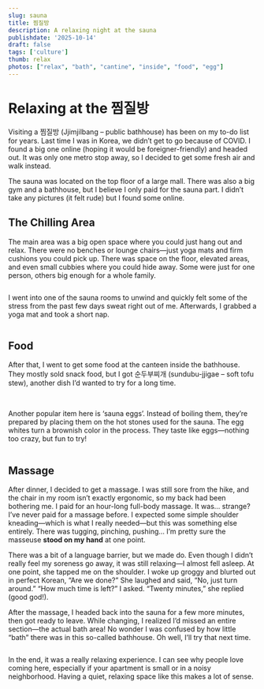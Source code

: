 ```yaml
---
slug: sauna
title: 찜질방
description: A relaxing night at the sauna
publishdate: '2025-10-14'
draft: false
tags: ['culture']
thumb: relax
photos: ["relax", "bath", "cantine", "inside", "food", "egg"]
---
```

# Relaxing at the 찜질방
Visiting a 찜질방 (Jjimjilbang – public bathhouse) has been on my to-do list for years. Last time I was in Korea, we didn’t get to go because of COVID. I found a big one online (hoping it would be foreigner-friendly) and headed out. It was only one metro stop away, so I decided to get some fresh air and walk instead.  

The sauna was located on the top floor of a large mall. There was also a big gym and a bathhouse, but I believe I only paid for the sauna part. I didn’t take any pictures (it felt rude) but I found some online.  

## The Chilling Area
The main area was a big open space where you could just hang out and relax. There were no benches or lounge chairs—just yoga mats and firm cushions you could pick up. There was space on the floor, elevated areas, and even small cubbies where you could hide away. Some were just for one person, others big enough for a whole family.  

<Img relax desc="Just plop down anywhere">

I went into one of the sauna rooms to unwind and quickly felt some of the stress from the past few days sweat right out of me. Afterwards, I grabbed a yoga mat and took a short nap.  

<Img inside desc="Most of you have seen the inside of a sauna before, right?">

## Food
After that, I went to get some food at the canteen inside the bathhouse. They mostly sold snack food, but I got 순두부찌개 (sundubu-jjigae – soft tofu stew), another dish I’d wanted to try for a long time.  

<Img cantine desc="This kid wasn't there when I visited.">

<Img food desc="You always get way more food than what’s on the picture. No complaints here!">

Another popular item here is ‘sauna eggs’. Instead of boiling them, they’re prepared by placing them on the hot stones used for the sauna. The egg whites turn a brownish color in the process. They taste like eggs—nothing too crazy, but fun to try!  

<Img egg desc="찜질방 달걀 – Literally Jjimjilbang egg">

## Massage
After dinner, I decided to get a massage. I was still sore from the hike, and the chair in my room isn’t exactly ergonomic, so my back had been bothering me. I paid for an hour-long full-body massage. It was… strange? I’ve never paid for a massage before. I expected some simple shoulder kneading—which is what I really needed—but this was something else entirely. There was tugging, pinching, pushing… I’m pretty sure the masseuse **stood on my hand** at one point.  

There was a bit of a language barrier, but we made do. Even though I didn’t really feel my soreness go away, it was still relaxing—I almost fell asleep. At one point, she tapped me on the shoulder. I woke up groggy and blurted out in perfect Korean, “Are we done?” She laughed and said, “No, just turn around.” “How much time is left?” I asked. “Twenty minutes,” she replied (good god!).  

After the massage, I headed back into the sauna for a few more minutes, then got ready to leave. While changing, I realized I’d missed an entire section—the actual bath area! No wonder I was confused by how little “bath” there was in this so-called bathhouse. Oh well, I’ll try that next time.  

<Img bath desc="The namesake of this place">

In the end, it was a really relaxing experience. I can see why people love coming here, especially if your apartment is small or in a noisy neighborhood. Having a quiet, relaxing space like this makes a lot of sense.  